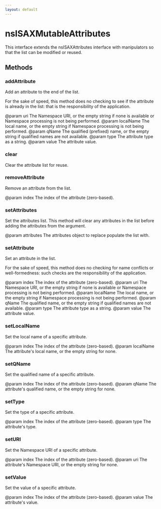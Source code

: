 ```yaml
---
layout: default
---
```


# nsISAXMutableAttributes #

This interface extends the nsISAXAttributes interface with
manipulators so that the list can be modified or reused.


## Methods ##

### addAttribute ###

Add an attribute to the end of the list.

For the sake of speed, this method does no checking
to see if the attribute is already in the list: that is
the responsibility of the application.

@param uri The Namespace URI, or the empty string if
       none is available or Namespace processing is not
       being performed.
@param localName The local name, or the empty string if
       Namespace processing is not being performed.
@param qName The qualified (prefixed) name, or the empty string
       if qualified names are not available.
@param type The attribute type as a string.
@param value The attribute value.


### clear ###

Clear the attribute list for reuse.


### removeAttribute ###

Remove an attribute from the list.

@param index The index of the attribute (zero-based).


### setAttributes ###

Set the attributes list. This method will clear any attributes in
the list before adding the attributes from the argument.

@param attributes The attributes object to replace populate the
                  list with.


### setAttribute ###

Set an attribute in the list.

For the sake of speed, this method does no checking for name
conflicts or well-formedness: such checks are the responsibility
of the application.

@param index The index of the attribute (zero-based).
@param uri The Namespace URI, or the empty string if
       none is available or Namespace processing is not
       being performed.
@param localName The local name, or the empty string if
       Namespace processing is not being performed.
@param qName The qualified name, or the empty string
       if qualified names are not available.
@param type The attribute type as a string.
@param value The attribute value.


### setLocalName ###

Set the local name of a specific attribute.

@param index The index of the attribute (zero-based).
@param localName The attribute's local name, or the empty
       string for none.


### setQName ###

Set the qualified name of a specific attribute.

@param index The index of the attribute (zero-based).
@param qName The attribute's qualified name, or the empty
       string for none.


### setType ###

Set the type of a specific attribute.

@param index The index of the attribute (zero-based).
@param type The attribute's type.


### setURI ###

Set the Namespace URI of a specific attribute.

@param index The index of the attribute (zero-based).
@param uri The attribute's Namespace URI, or the empty
       string for none.


### setValue ###

Set the value of a specific attribute.

@param index The index of the attribute (zero-based).
@param value The attribute's value.

